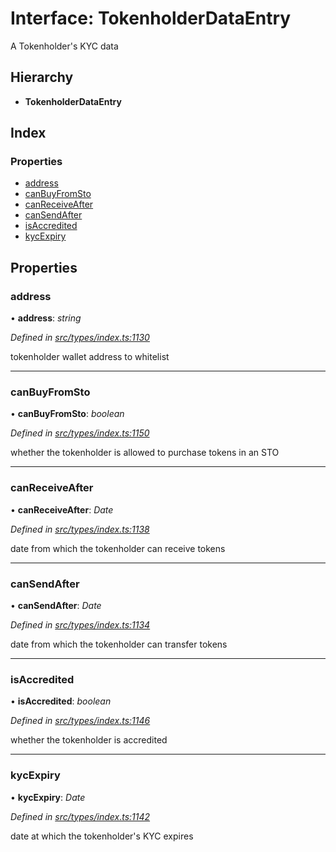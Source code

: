 # Interface: TokenholderDataEntry

A Tokenholder's KYC data

## Hierarchy

* **TokenholderDataEntry**

## Index

### Properties

* [address](_types_index_.tokenholderdataentry.md#address)
* [canBuyFromSto](_types_index_.tokenholderdataentry.md#canbuyfromsto)
* [canReceiveAfter](_types_index_.tokenholderdataentry.md#canreceiveafter)
* [canSendAfter](_types_index_.tokenholderdataentry.md#cansendafter)
* [isAccredited](_types_index_.tokenholderdataentry.md#isaccredited)
* [kycExpiry](_types_index_.tokenholderdataentry.md#kycexpiry)

## Properties

###  address

• **address**: *string*

*Defined in [src/types/index.ts:1130](https://github.com/PolymathNetwork/polymath-sdk/blob/45453ad/src/types/index.ts#L1130)*

tokenholder wallet address to whitelist

___

###  canBuyFromSto

• **canBuyFromSto**: *boolean*

*Defined in [src/types/index.ts:1150](https://github.com/PolymathNetwork/polymath-sdk/blob/45453ad/src/types/index.ts#L1150)*

whether the tokenholder is allowed to purchase tokens in an STO

___

###  canReceiveAfter

• **canReceiveAfter**: *Date*

*Defined in [src/types/index.ts:1138](https://github.com/PolymathNetwork/polymath-sdk/blob/45453ad/src/types/index.ts#L1138)*

date from which the tokenholder can receive tokens

___

###  canSendAfter

• **canSendAfter**: *Date*

*Defined in [src/types/index.ts:1134](https://github.com/PolymathNetwork/polymath-sdk/blob/45453ad/src/types/index.ts#L1134)*

date from which the tokenholder can transfer tokens

___

###  isAccredited

• **isAccredited**: *boolean*

*Defined in [src/types/index.ts:1146](https://github.com/PolymathNetwork/polymath-sdk/blob/45453ad/src/types/index.ts#L1146)*

whether the tokenholder is accredited

___

###  kycExpiry

• **kycExpiry**: *Date*

*Defined in [src/types/index.ts:1142](https://github.com/PolymathNetwork/polymath-sdk/blob/45453ad/src/types/index.ts#L1142)*

date at which the tokenholder's KYC expires
